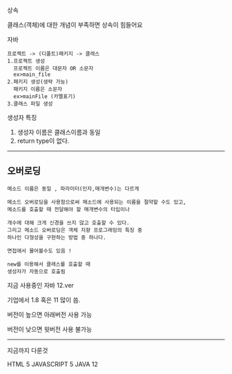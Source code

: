 상속

클래스(객체)에 대한 개념이 부족하면 상속이 힘들어요

자바
```
프로젝트 -> (디폴트)패키지 -> 클래스
1.프로젝트 생성
  프로젝트 이름은 대문자 OR 소문자
  ex>main_file
2.패키지 생성(생략 가능)
  패키지 이름은 소문자
  ex>mainFile (카멜표기)
3.클래스 파일 생성
```

생성자 특징
1. 생성자 이름은 클래스이름과 동일
2. return type이 없다.

---
## 오버로딩
```
메소드 이름은 동일 , 파라미터(인자,매개변수)는 다르게

메소드 오버로딩을 사용함으로써 메소드에 사용되는 이름을 절약할 수도 있고,
메소드를 호출할 때 전달해야 할 매개변수의 타입이나 

개수에 대해 크게 신경을 쓰지 않고 호출할 수 있다.
그리고 메소드 오버로딩은 객체 지향 프로그래밍의 특징 중 
하나인 다형성을 구현하는 방법 중 하나다.

면접에서 물어볼수도 있음 !
```
```
new를 이용해서 클래스를 호출할 때
생성자가 자동으로 호출됨
```



지금 사용중인 자바 12.ver

기업에서 1.8 혹은 11 많이 씀.

버전이 높으면 아래버전 사용 가능

버전이 낮으면 윗버전 사용 불가능

---
지금까지 다룬것

HTML 5
JAVASCRIPT 5
JAVA 12
